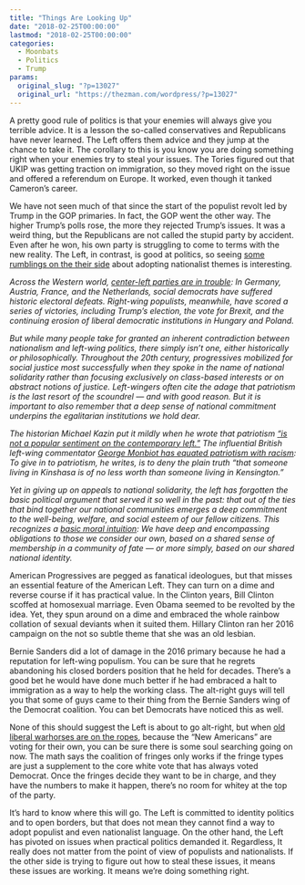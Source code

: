 ```yaml
---
title: "Things Are Looking Up"
date: "2018-02-25T00:00:00"
lastmod: "2018-02-25T00:00:00"
categories:
  - Moonbats
  - Politics
  - Trump
params:
  original_slug: "?p=13027"
  original_url: "https://thezman.com/wordpress/?p=13027"
---
```


A pretty good rule of politics is that your enemies will always give you
terrible advice. It is a lesson the so-called conservatives and
Republicans have never learned. The Left offers them advice and they
jump at the chance to take it. The corollary to this is you know you are
doing something right when your enemies try to steal your issues. The
Tories figured out that UKIP was getting traction on immigration, so
they moved right on the issue and offered a referendum on Europe. It
worked, even though it tanked Cameron’s career.

We have not seen much of that since the start of the populist revolt led
by Trump in the GOP primaries. In fact, the GOP went the other way. The
higher Trump’s polls rose, the more they rejected Trump’s issues. It was
a weird thing, but the Republicans are not called the stupid party by
accident. Even after he won, his own party is struggling to come to
terms with the new reality. The Left, in contrast, is good at politics,
so seeing <a
href="https://www.vox.com/the-big-idea/2018/2/8/16982036/nationalism-patriotism-left-right-trump-democrats-solidarity"
rel="noopener" target="_blank">some rumblings on the their side</a>
about adopting nationalist themes is interesting.

*Across the Western world, [center-left parties are in
trouble](https://www.washingtonpost.com/news/worldviews/wp/2017/09/25/like-germanys-social-democrats-left-wing-parties-are-losing-ground-across-europe/?utm_term=.2cae96c91d6b):
In Germany, Austria, France, and the Netherlands, social democrats have
suffered historic electoral defeats. Right-wing populists, meanwhile,
have scored a series of victories, including Trump’s election, the vote
for Brexit, and the continuing erosion of liberal democratic
institutions in Hungary and Poland.*

*But while many people take for granted an inherent contradiction
between nationalism and left-wing politics, there simply isn’t one,
either historically or philosophically. Throughout the 20th century,
progressives mobilized for social justice most successfully when they
spoke in the name of national solidarity rather than focusing
exclusively on class-based interests or on abstract notions of justice.
Left-wingers often cite the adage that patriotism is the last resort of
the scoundrel — and with good reason. But it is important to also
remember that a deep sense of national commitment underpins the
egalitarian institutions we hold dear.*

*The historian Michael Kazin put it mildly when he wrote that patriotism
[“is not a popular sentiment on the contemporary
left.”](https://www.dissentmagazine.org/article/a-patriotic-left) The
influential British left-wing commentator [George Monbiot has equated
patriotism with
racism](http://www.monbiot.com/2005/08/09/the-new-chauvinism/): To give
in to patriotism, he writes, is to deny the plain truth “that someone
living in Kinshasa is of no less worth than someone living in
Kensington.”*

*Yet in giving up on appeals to national solidarity, the left has
forgotten the basic political argument that served it so well in the
past: that out of the ties that bind together our national communities
emerges a deep commitment to the well-being, welfare, and social esteem
of our fellow citizens. This recognizes a [basic moral
intuition](https://books.google.com/books?id=kZMKxo_AqHAC&printsec=frontcover&dq=liberal+nationalism&hl=en&sa=X&ved=0ahUKEwih886k3vjYAhVJ5WMKHVoxDjcQ6AEIKTAA#v=onepage&q=liberal%20nationalism&f=false):
We have deep and encompassing obligations to those we consider our own,
based on a shared sense of membership in a community of fate — or more
simply, based on our shared national identity.*

American Progressives are pegged as fanatical ideologues, but that
misses an essential feature of the American Left. They can turn on a
dime and reverse course if it has practical value. In the Clinton years,
Bill Clinton scoffed at homosexual marriage. Even Obama seemed to be
revolted by the idea. Yet, they spun around on a dime and embraced the
whole rainbow collation of sexual deviants when it suited them. Hillary
Clinton ran her 2016 campaign on the not so subtle theme that she was an
old lesbian.

Bernie Sanders did a lot of damage in the 2016 primary because he had a
reputation for left-wing populism. You can be sure that he regrets
abandoning his closed borders position that he held for decades. There’s
a good bet he would have done much better if he had embraced a halt to
immigration as a way to help the working class. The alt-right guys will
tell you that some of guys came to their thing from the Bernie Sanders
wing of the Democrat coalition. You can bet Democrats have noticed this
as well.

None of this should suggest the Left is about to go alt-right, but when
<a
href="https://www.mercurynews.com/2018/02/25/california-democratic-party-declines-to-endorse-dianne-feinstein-in-re-election-bid/"
rel="noopener" target="_blank">old liberal warhorses are on the
ropes</a>, because the “New Americans” are voting for their own, you can
be sure there is some soul searching going on now. The math says
the coalition of fringes only works if the fringe types are just a
supplement to the core white vote that has always voted Democrat. Once
the fringes decide they want to be in charge, and they have the numbers
to make it happen, there’s no room for whitey at the top of the party.

It’s hard to know where this will go. The Left is committed to identity
politics and to open borders, but that does not mean they cannot find a
way to adopt populist and even nationalist language. On the other hand,
the Left has pivoted on issues when practical politics demanded it.
Regardless, It really does not matter from the point of view of
populists and nationalists. If the other side is trying to figure out
how to steal these issues, it means these issues are working. It means
we’re doing something right.
